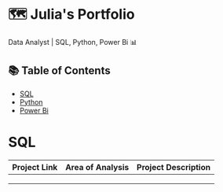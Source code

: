 # 🗺 Julia's Portfolio
Data Analyst | SQL, Python, Power Bi 📊

## 📚 Table of Contents
- [SQL](#sql)
- [Python](#python)
- [Power Bi](#powerbi)

# SQL

| Project Link | Area of Analysis | Project Description | 
|---|---|---|
| | 
| |  
| |  
